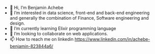 - 👋 Hi, I’m Benjamin Achebe
- 👀 I’m interested in data science, front-end and back-end engineering and generally the combination of Finance, Software engineering and design.
- 🌱 I’m currently learning Elixir programming language
- 💞️ I’m looking to collaborate on web applications.
- 📫 How to reach me on linkedin https://www.linkedin.com/in/achebe-benjamin-823844a6/

<!---
BenjaminAchebe/BenjaminAchebe is a ✨ special ✨ repository because its `README.md` (this file) appears on your GitHub profile.
You can click the Preview link to take a look at your changes.
--->
